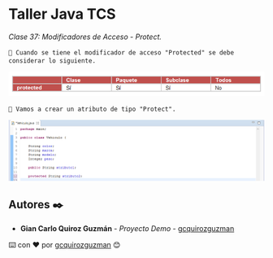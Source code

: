 # Taller Java TCS

_Clase 37: Modificadores de Acceso - Protect._

```
📢 Cuando se tiene el modificador de acceso "Protected" se debe considerar lo siguiente.
```

![Error: imagen no ha sido cargada](https://github.com/gcquirozguzman/java-tcs-202001/blob/Clase-37/imagenes/pagina_37_1.png)

```
📢 Vamos a crear un atributo de tipo "Protect".
```

![Error: imagen no ha sido cargada](https://github.com/gcquirozguzman/java-tcs-202001/blob/Clase-37/imagenes/pagina_37_2.png)

## Autores ✒️

* **Gian Carlo Quiroz Guzmán** - *Proyecto Demo* - [gcquirozguzman](https://github.com/gcquirozguzman)



⌨️ con ❤️ por [gcquirozguzman](https://github.com/gcquirozguzman) 😊

